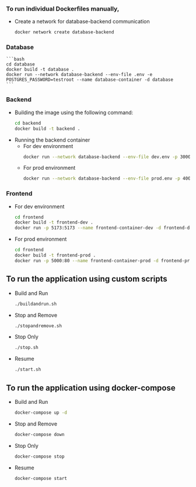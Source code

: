 ### To run individual Dockerfiles manually,
- Create a network for database-backend communication
    ```bash
    docker network create database-backend
    ```

### Database
    ```bash
    cd database
    docker build -t database .
    docker run --network database-backend --env-file .env -e POSTGRES_PASSWORD=testroot --name database-container -d database
    ```

### Backend
- Building the image using the following command:
    ```bash
    cd backend
    docker build -t backend .
    ```
- Running the backend container
    - For dev environment
      ```bash
      docker run --network database-backend --env-file dev.env -p 3000:3000 --name backend-container-dev -d backend
      ```
    - For prod environment
      ```bash
      docker run --network database-backend --env-file prod.env -p 4000:3000 --name backend-container-prod -d backend
      ```  

### Frontend
- For dev environment
    ```bash
    cd frontend
    docker build -t frontend-dev .
    docker run -p 5173:5173 --name frontend-container-dev -d frontend-dev
    ```
- For prod environment
    ```bash
    cd frontend
    docker build -t frontend-prod .
    docker run -p 5000:80 --name frontend-container-prod -d frontend-prod
    ```


## To run the application using custom scripts
- Build and Run
    ```bash
    ./buildandrun.sh
    ```
- Stop and Remove
    ```bash
    ./stopandremove.sh
    ```
- Stop Only
    ```bash
    ./stop.sh
    ```
- Resume
    ```bash
    ./start.sh
    ```

## To run the application using docker-compose
- Build and Run
    ```bash
    docker-compose up -d
    ```
- Stop and Remove
    ```bash
    docker-compose down
    ```
- Stop Only
    ```bash
    docker-compose stop
    ```
- Resume
    ```bash
    docker-compose start
    ```
